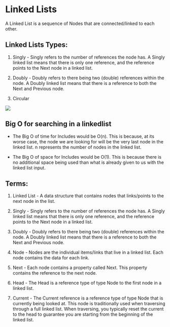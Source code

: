 # Linked Lists

A Linked List is a sequence of Nodes that are connected/linked to each other.

## Linked Lists Types:

1. Singly - Singly refers to the number of references the node has. A Singly linked list means that there is only one reference, and the reference points to the Next node in a linked list.

2. Doubly - Doubly refers to there being two (double) references within the node. A Doubly linked list means that there is a reference to both the Next and Previous node.

3. Circular 

![](https://cdn.spotle.ai/7262/large/6vrSoRNX24.png)


## Big O for searching in a linkedlist

- The Big O of time for Includes would be O(n). This is because, at its worse case, the node we are looking for will be the very last node in the linked list. n represents the number of nodes in the linked list.

- The Big O of space for Includes would be O(1). This is because there is no additional space being used than what is already given to us with the linked list input.

## Terms:

1. Linked List - A data structure that contains nodes that links/points to the next node in the list.

2. Singly - Singly refers to the number of references the node has. A Singly linked list means that there is only one reference, and the reference points to the Next node in a linked list.

3. Doubly - Doubly refers to there being two (double) references within the node. A Doubly linked list means that there is a reference to both the Next and Previous node.

4. Node - Nodes are the individual items/links that live in a linked list. Each node contains the data for each link.

5. Next - Each node contains a property called Next. This property contains the reference to the next node.

6. Head - The Head is a reference type of type Node to the first node in a linked list.

7. Current - The Current reference is a reference type of type Node that is currently being looked at. This node is traditionally used when traversing through a full linked list. When traversing, you typically reset the current to the head to guarantee you are starting from the beginning of the linked list.